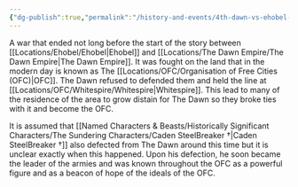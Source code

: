 ```yaml
---
{"dg-publish":true,"permalink":"/history-and-events/4th-dawn-vs-ehobel-war/","updated":"2025-06-10T19:03:25.888+01:00"}
---
```


A war that ended not long before the start of the story between [[Locations/Ehobel/Ehobel\|Ehobel]] and [[Locations/The Dawn Empire/The Dawn Empire\|The Dawn Empire]]. It was fought on the land that in the modern day is known as The [[Locations/OFC/Organisation of Free Cities (OFC)\|OFC]]. The Dawn refused to defended them and held the line at [[Locations/OFC/Whitespire/Whitespire\|Whitespire]]. This lead to many of the residence of the area to grow distain for The Dawn so they broke ties with it and become the OFC. 

It is assumed that [[Named Characters & Beasts/Historically Significant  Characters/The Sundering Characters/Caden SteelBreaker †\|Caden SteelBreaker †]] also defected from The Dawn around this time but it is unclear exactly when this happened. Upon his defection, he soon became the leader of the armies and was known throughout the OFC as a powerful figure and as a beacon of hope of the ideals of the OFC.